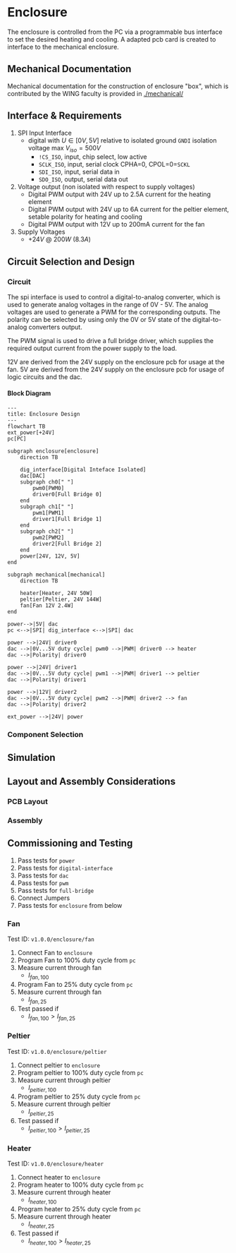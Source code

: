 # Enclosure

The enclosure is controlled from the PC via a programmable bus interface
to set the desired heating and cooling. A adapted pcb card is created to interface
to the mechanical enclosure.

## Mechanical Documentation

Mechanical documentation for the construction of enclosure "box", which is contributed
by the WING faculty is provided in [./mechanical/](./mechanical/mechanical.md)

## Interface & Requirements

1. SPI Input Interface
    - digital with $U \in [0V, 5V]$ relative to isolated ground `GNDI`
    isolation voltage max $V_{iso} = 500V$
        - `!CS_ISO`, input, chip select, low active
        - `SCLK_ISO`, input, serial clock CPHA=0, CPOL=0=`SCKL`
        - `SDI_ISO`, input, serial data in
        - `SDO_ISO`, output, serial data out
2. Voltage output (non isolated with respect to supply voltages)
    - Digital PWM output with 24V up to 2.5A current for the heating element
    - Digital PWM output with 24V up to 6A current for the peltier element,
    setable polarity for heating and cooling
    - Digital PWM output with 12V up to 200mA current for the fan
3. Supply Voltages
    - $+24V$ @ $200W$ ($8.3A$)

## Circuit Selection and Design

### Circuit

The spi interface is used to control a digital-to-analog converter, which is
used to generate analog voltages in the range of 0V - 5V. The analog voltages
are used to generate a PWM for the corresponding outputs. The polarity can be
selected by using only the 0V or 5V state of the digital-to-analog converters
output.

The PWM signal is used to drive a full bridge driver, which supplies the
required output current from the power supply to the load.

12V are derived from the 24V supply on the enclosure pcb for usage at the fan.
5V are derived from the 24V supply on the enclosure pcb for usage of logic
circuits and the dac.

#### Block Diagram

```mermaid
---
title: Enclosure Design
---
flowchart TB
ext_power[+24V]
pc[PC]

subgraph enclosure[enclosure]
    direction TB

    dig_interface[Digital Inteface Isolated]
    dac[DAC]
    subgraph ch0[" "]
        pwm0[PWM0]
        driver0[Full Bridge 0]
    end
    subgraph ch1[" "]
        pwm1[PWM1]
        driver1[Full Bridge 1]
    end
    subgraph ch2[" "]
        pwm2[PWM2]
        driver2[Full Bridge 2]
    end
    power[24V, 12V, 5V]
end

subgraph mechanical[mechanical]
    direction TB
    
    heater[Heater, 24V 50W]
    peltier[Peltier, 24V 144W]
    fan[Fan 12V 2.4W]
end

power-->|5V| dac
pc <-->|SPI| dig_interface <-->|SPI| dac

power -->|24V| driver0
dac -->|0V...5V duty cycle| pwm0 -->|PWM| driver0 --> heater
dac -->|Polarity| driver0

power -->|24V| driver1
dac -->|0V...5V duty cycle| pwm1 -->|PWM| driver1 --> peltier
dac -->|Polarity| driver1

power -->|12V| driver2
dac -->|0V...5V duty cycle| pwm2 -->|PWM| driver2 --> fan
dac -->|Polarity| driver2

ext_power -->|24V| power
```

### Component Selection

## Simulation

## Layout and Assembly Considerations

### PCB Layout

### Assembly

## Commissioning and Testing

1. Pass tests for `power`
2. Pass tests for `digital-interface`
3. Pass tests for `dac`
4. Pass tests for `pwm`
5. Pass tests for `full-bridge`
6. Connect Jumpers
7. Pass tests for `enclosure` from below

### Fan

Test ID: `v1.0.0/enclosure/fan`

1. Connect Fan to `enclosure`
2. Program Fan to 100% duty cycle from `pc`
3. Measure current through fan
    - $I_{fan,100}$
4. Program Fan to 25% duty cycle from `pc`
5. Measure current through fan
    - $I_{fan,25}$
6. Test passed if
    - $I_{fan,100} > I_{fan,25}$

### Peltier

Test ID: `v1.0.0/enclosure/peltier`

1. Connect peltier to `enclosure`
2. Program peltier to 100% duty cycle from `pc`
3. Measure current through peltier
    - $I_{peltier,100}$
4. Program peltier to 25% duty cycle from `pc`
5. Measure current through peltier
    - $I_{peltier,25}$
6. Test passed if
    - $I_{peltier,100} > I_{peltier,25}$

### Heater

Test ID: `v1.0.0/enclosure/heater`

1. Connect heater to `enclosure`
2. Program heater to 100% duty cycle from `pc`
3. Measure current through heater
    - $I_{heater,100}$
4. Program heater to 25% duty cycle from `pc`
5. Measure current through heater
    - $I_{heater,25}$
6. Test passed if
    - $I_{heater,100} > I_{heater,25}$
